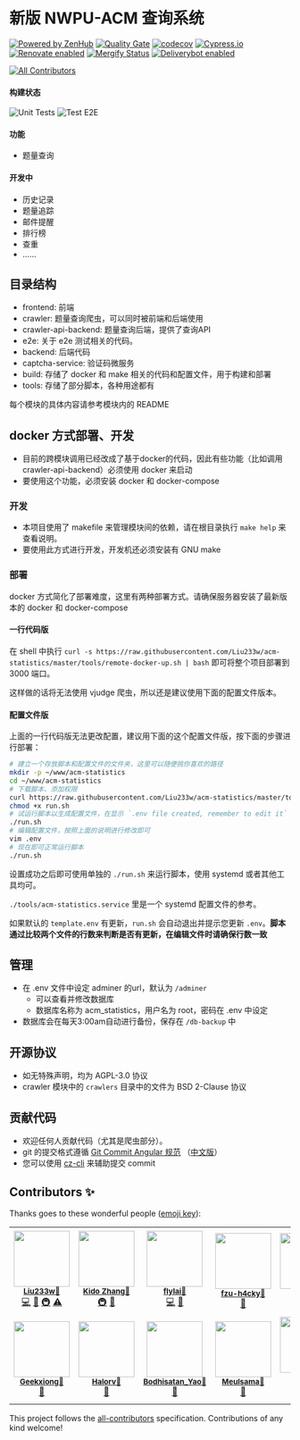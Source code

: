 新版 NWPU-ACM 查询系统
===

[![Powered by ZenHub](https://img.shields.io/badge/Powered_by-ZenHub-5e60ba.svg)](https://app.zenhub.com/workspace/o/liu233w/acm-statistics/boards?repos=125616473)
[![Quality Gate](https://sonarcloud.io/api/project_badges/measure?project=acm-statistics&metric=alert_status)](https://sonarcloud.io/dashboard?id=acm-statistics)
[![codecov](https://codecov.io/gh/Liu233w/acm-statistics/branch/master/graph/badge.svg)](https://codecov.io/gh/Liu233w/acm-statistics)
[![Cypress.io](https://img.shields.io/badge/cypress.io-tests-green.svg)](https://dashboard.cypress.io/#/projects/4s32o7/runs)
[![Renovate enabled](https://img.shields.io/badge/renovate-enabled-brightgreen.svg)](https://app.renovatebot.com/dashboard#github/Liu233w/acm-statistics)
[![Mergify Status](https://img.shields.io/badge/Mergify-enabled-green.svg)](https://mergify.io)
[![Deliverybot enabled](https://img.shields.io/badge/Deliverybot-enabled-blue.svg)](https://app.deliverybot.dev/Liu233w/acm-statistics/branch/master)
<!-- ALL-CONTRIBUTORS-BADGE:START - Do not remove or modify this section -->
[![All Contributors](https://img.shields.io/badge/all_contributors-13-orange.svg?style=flat-square)](#contributors-)
<!-- ALL-CONTRIBUTORS-BADGE:END -->

#### 构建状态

![Unit Tests](https://github.com/Liu233w/acm-statistics/workflows/Unit%20Tests/badge.svg)
![Test E2E](https://github.com/Liu233w/acm-statistics/workflows/Test%20E2E/badge.svg)


#### 功能
- 题量查询
#### 开发中
- 历史记录
- 题量追踪
- 邮件提醒
- 排行榜
- 查重
- ……

## 目录结构

- frontend: 前端
- crawler: 题量查询爬虫，可以同时被前端和后端使用
- crawler-api-backend: 题量查询后端，提供了查询API
- e2e: 关于 e2e 测试相关的代码。
- backend: 后端代码
- captcha-service: 验证码微服务
- build: 存储了 docker 和 make 相关的代码和配置文件，用于构建和部署
- tools: 存储了部分脚本，各种用途都有

每个模块的具体内容请参考模块内的 README

## docker 方式部署、开发

- 目前的跨模块调用已经改成了基于docker的代码，因此有些功能（比如调用 crawler-api-backend）必须使用 docker 来启动
- 要使用这个功能，必须安装 docker 和 docker-compose

### 开发
- 本项目使用了 makefile 来管理模块间的依赖，请在根目录执行 `make help` 来查看说明。
- 要使用此方式进行开发，开发机还必须安装有 GNU make

### 部署

docker 方式简化了部署难度，这里有两种部署方式。请确保服务器安装了最新版本的 docker 和 docker-compose

#### 一行代码版
在 shell 中执行 `curl -s https://raw.githubusercontent.com/Liu233w/acm-statistics/master/tools/remote-docker-up.sh | bash` 即可将整个项目部署到 3000 端口。

这样做的话将无法使用 vjudge 爬虫，所以还是建议使用下面的配置文件版本。

#### 配置文件版
上面的一行代码版无法更改配置，建议用下面的这个配置文件版，按下面的步骤进行部署：

```bash
# 建立一个存放脚本和配置文件的文件夹，这里可以随便挑你喜欢的路径
mkdir -p ~/www/acm-statistics
cd ~/www/acm-statistics
# 下载脚本、添加权限
curl https://raw.githubusercontent.com/Liu233w/acm-statistics/master/tools/remote-docker-up.sh  -o run.sh
chmod +x run.sh
# 试运行脚本以生成配置文件，在显示 `.env file created, remember to edit it` 之后会自动退出脚本
./run.sh
# 编辑配置文件，按照上面的说明进行修改即可
vim .env
# 现在即可正常运行脚本
./run.sh
```

设置成功之后即可使用单独的 `./run.sh` 来运行脚本，使用 systemd 或者其他工具均可。

`./tools/acm-statistics.service` 里是一个 systemd 配置文件的参考。

如果默认的 `template.env` 有更新，`run.sh` 会自动退出并提示您更新 `.env`。**脚本通过比较两个文件的行数来判断是否有更新，在编辑文件时请确保行数一致**

## 管理
- 在 .env 文件中设定 adminer 的url，默认为 `/adminer`
  - 可以查看并修改数据库
  - 数据库名称为 acm_statistics，用户名为 root，密码在 .env 中设定
- 数据库会在每天3:00am自动进行备份，保存在 `/db-backup` 中

## 开源协议
- 如无特殊声明，均为 AGPL-3.0 协议
- crawler 模块中的 `crawlers` 目录中的文件为 BSD 2-Clause 协议

## 贡献代码

- 欢迎任何人贡献代码（尤其是爬虫部分）。
- git 的提交格式遵循 [Git Commit Angular 规范](https://gist.github.com/stephenparish/9941e89d80e2bc58a153)
    （[中文版](http://www.ruanyifeng.com/blog/2016/01/commit_message_change_log.html)）
- 您可以使用 [cz-cli](https://github.com/commitizen/cz-cli) 来辅助提交 commit


## Contributors ✨

Thanks goes to these wonderful people ([emoji key](https://allcontributors.org/docs/en/emoji-key)):

<!-- ALL-CONTRIBUTORS-LIST:START - Do not remove or modify this section -->
<!-- prettier-ignore-start -->
<!-- markdownlint-disable -->
<table>
  <tr>
    <td align="center"><img src="https://avatars2.githubusercontent.com/u/16333687?v=4" width="100px;" alt=""/><br /><sub><a href="https://liu233w.github.io"><b>Liu233w</b></a><a href="https://github.com/Liu233w">🔗</a></sub><br /><a href="https://github.com/Liu233w/acm-statistics/commits?author=Liu233w" title="Code">💻</a> <a href="#ideas-Liu233w" title="Ideas, Planning, & Feedback">🤔</a> <a href="#infra-Liu233w" title="Infrastructure (Hosting, Build-Tools, etc)">🚇</a> <a href="https://github.com/Liu233w/acm-statistics/commits?author=Liu233w" title="Tests">⚠️</a></td>
    <td align="center"><img src="https://avatars3.githubusercontent.com/u/11661760?v=4" width="100px;" alt=""/><br /><sub><a href="https://kidozh.com"><b>Kido Zhang</b></a><a href="https://github.com/kidozh">🔗</a></sub><br /><a href="#infra-kidozh" title="Infrastructure (Hosting, Build-Tools, etc)">🚇</a> <a href="#ideas-kidozh" title="Ideas, Planning, & Feedback">🤔</a></td>
    <td align="center"><img src="https://avatars2.githubusercontent.com/u/9880740?v=4" width="100px;" alt=""/><br /><sub><a href="https://github.com/flylai"><b>flylai</b></a><a href="https://github.com/flylai">🔗</a></sub><br /><a href="https://github.com/Liu233w/acm-statistics/commits?author=flylai" title="Code">💻</a> <a href="https://github.com/Liu233w/acm-statistics/issues?q=author%3Aflylai" title="Bug reports">🐛</a></td>
    <td align="center"><img src="https://avatars3.githubusercontent.com/u/36151020?v=4" width="100px;" alt=""/><br /><sub><a href="https://github.com/fzu-h4cky"><b>fzu-h4cky</b></a><a href="https://github.com/fzu-h4cky">🔗</a></sub><br /><a href="https://github.com/Liu233w/acm-statistics/issues?q=author%3Afzu-h4cky" title="Bug reports">🐛</a></td>
    <td align="center"><img src="https://avatars1.githubusercontent.com/u/11994295?v=4" width="100px;" alt=""/><br /><sub><a href="http://zhao.wtf"><b>Zhao</b></a><a href="https://github.com/2512821228">🔗</a></sub><br /><a href="https://github.com/Liu233w/acm-statistics/issues?q=author%3A2512821228" title="Bug reports">🐛</a></td>
    <td align="center"><img src="https://avatars0.githubusercontent.com/u/22635759?v=4" width="100px;" alt=""/><br /><sub><a href="https://www.cometeme.tech"><b>Adelard Collins</b></a><a href="https://github.com/cometeme">🔗</a></sub><br /><a href="https://github.com/Liu233w/acm-statistics/issues?q=author%3Acometeme" title="Bug reports">🐛</a></td>
    <td align="center"><img src="https://avatars3.githubusercontent.com/u/22322656?v=4" width="100px;" alt=""/><br /><sub><a href="https://github.com/ctuu"><b>ct</b></a><a href="https://github.com/ctuu">🔗</a></sub><br /><a href="https://github.com/Liu233w/acm-statistics/issues?q=author%3Actuu" title="Bug reports">🐛</a></td>
  </tr>
  <tr>
    <td align="center"><img src="https://avatars3.githubusercontent.com/u/25352156?v=4" width="100px;" alt=""/><br /><sub><a href="https://github.com/Geekxiong"><b>Geekxiong</b></a><a href="https://github.com/Geekxiong">🔗</a></sub><br /><a href="#ideas-Geekxiong" title="Ideas, Planning, & Feedback">🤔</a></td>
    <td align="center"><img src="https://avatars2.githubusercontent.com/u/39403985?v=4" width="100px;" alt=""/><br /><sub><a href="https://github.com/settings/profile"><b>Halorv</b></a><a href="https://github.com/Halorv">🔗</a></sub><br /><a href="#ideas-Halorv" title="Ideas, Planning, & Feedback">🤔</a></td>
    <td align="center"><img src="https://avatars0.githubusercontent.com/u/35862184?v=4" width="100px;" alt=""/><br /><sub><a href="https://github.com/bodhisatan"><b>Bodhisatan_Yao</b></a><a href="https://github.com/bodhisatan">🔗</a></sub><br /><a href="https://github.com/Liu233w/acm-statistics/issues?q=author%3Abodhisatan" title="Bug reports">🐛</a></td>
    <td align="center"><img src="https://avatars1.githubusercontent.com/u/55663936?v=4" width="100px;" alt=""/><br /><sub><a href="https://github.com/Meulsama"><b>Meulsama</b></a><a href="https://github.com/Meulsama">🔗</a></sub><br /><a href="#ideas-Meulsama" title="Ideas, Planning, & Feedback">🤔</a></td>
    <td align="center"><img src="https://avatars3.githubusercontent.com/u/50655871?v=4" width="100px;" alt=""/><br /><sub><a href="https://github.com/UserUnknownX"><b>Michael Xiang</b></a><a href="https://github.com/UserUnknownX">🔗</a></sub><br /><a href="https://github.com/Liu233w/acm-statistics/issues?q=author%3AUserUnknownX" title="Bug reports">🐛</a></td>
    <td align="center"><img src="https://avatars2.githubusercontent.com/u/43291744?v=4" width="100px;" alt=""/><br /><sub><a href="https://github.com/zby0327"><b>zby</b></a><a href="https://github.com/zby0327">🔗</a></sub><br /><a href="#ideas-zby0327" title="Ideas, Planning, & Feedback">🤔</a> <a href="https://github.com/Liu233w/acm-statistics/issues?q=author%3Azby0327" title="Bug reports">🐛</a></td>
  </tr>
</table>

<!-- markdownlint-enable -->
<!-- prettier-ignore-end -->
<!-- ALL-CONTRIBUTORS-LIST:END -->

This project follows the [all-contributors](https://github.com/all-contributors/all-contributors) specification. Contributions of any kind welcome!
